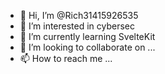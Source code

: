 - 👋 Hi, I’m @Rich31415926535
- 👀 I’m interested in cybersec
- 🌱 I’m currently learning SvelteKit
- 💞️ I’m looking to collaborate on ...
- 📫 How to reach me ...

<!---
Rich31415926535/Rich31415926535 is a ✨ special ✨ repository because its `README.md` (this file) appears on your GitHub profile.
You can click the Preview link to take a look at your changes.
--->
